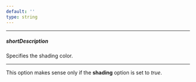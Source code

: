 ```yaml
---
default: ''
type: string
---
```

---
##### shortDescription
Specifies the shading color.

---
This option makes sense only if the **shading** option is set to *true*.
